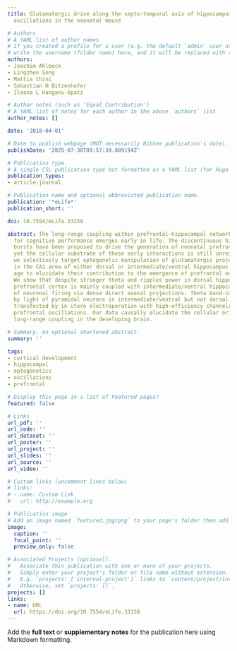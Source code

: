 ```yaml
---
title: Glutamatergic drive along the septo-temporal axis of hippocampus boosts prelimbic
  oscillations in the neonatal mouse

# Authors
# A YAML list of author names
# If you created a profile for a user (e.g. the default `admin` user at `content/authors/admin/`), 
# write the username (folder name) here, and it will be replaced with their full name and linked to their profile.
authors:
- Joachim Ahlbeck
- Lingzhen Song
- Mattia Chini
- Sebastian H Bitzenhofer
- Ileana L Hanganu-Opatz

# Author notes (such as 'Equal Contribution')
# A YAML list of notes for each author in the above `authors` list
author_notes: []

date: '2018-04-01'

# Date to publish webpage (NOT necessarily Bibtex publication's date).
publishDate: '2025-07-30T09:57:39.089194Z'

# Publication type.
# A single CSL publication type but formatted as a YAML list (for Hugo requirements).
publication_types:
- article-journal

# Publication name and optional abbreviated publication name.
publication: '*eLife*'
publication_short: ''

doi: 10.7554/eLife.33158

abstract: The long-range coupling within prefrontal-hippocampal networks that account
  for cognitive performance emerges early in life. The discontinuous hippocampal theta
  bursts have been proposed to drive the generation of neonatal prefrontal oscillations,
  yet the cellular substrate of these early interactions is still unresolved. Here,
  we selectively target optogenetic manipulation of glutamatergic projection neurons
  in the CA1 area of either dorsal or intermediate/ventral hippocampus at neonatal
  age to elucidate their contribution to the emergence of prefrontal oscillatory entrainment.
  We show that despite stronger theta and ripples power in dorsal hippocampus, the
  prefrontal cortex is mainly coupled with intermediate/ventral hippocampus by phase-locking
  of neuronal firing via dense direct axonal projections. Theta band-confined activation
  by light of pyramidal neurons in intermediate/ventral but not dorsal CA1 that were
  transfected by in utero electroporation with high-efficiency channelrhodopsin boosts
  prefrontal oscillations. Our data causally elucidate the cellular origin of the
  long-range coupling in the developing brain.

# Summary. An optional shortened abstract.
summary: ''

tags:
- cortical development
- hippocampal
- optogenetics
- oscillations
- prefrontal

# Display this page in a list of Featured pages?
featured: false

# Links
url_pdf: ''
url_code: ''
url_dataset: ''
url_poster: ''
url_project: ''
url_slides: ''
url_source: ''
url_video: ''

# Custom links (uncomment lines below)
# links:
# - name: Custom Link
#   url: http://example.org

# Publication image
# Add an image named `featured.jpg/png` to your page's folder then add a caption below.
image:
  caption: ''
  focal_point: ''
  preview_only: false

# Associated Projects (optional).
#   Associate this publication with one or more of your projects.
#   Simply enter your project's folder or file name without extension.
#   E.g. `projects: ['internal-project']` links to `content/project/internal-project/index.md`.
#   Otherwise, set `projects: []`.
projects: []
links:
- name: URL
  url: https://doi.org/10.7554/eLife.33158
---
```


Add the **full text** or **supplementary notes** for the publication here using Markdown formatting.
